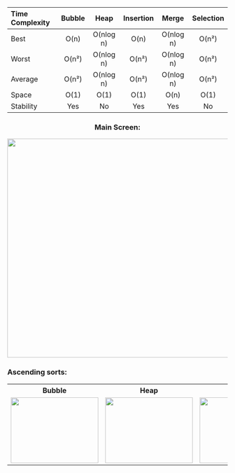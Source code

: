 | Time Complexity | Bubble |    Heap    | Insertion |   Merge   | Selection |
| :-------------- | :----: | :--------: | :-------: | :-------: | :-------: |
| Best            | O(n)   | O(nlog n)  | O(n)      | O(nlog n) | O(n²)     |
| Worst           | O(n²)  | O(nlog n)  | O(n²)     | O(nlog n) | O(n²)     |
| Average         | O(n²)  | O(nlog n)  | O(n²)     | O(nlog n) | O(n²)     |
| Space           | O(1)   | O(1)       | O(1)      | O(n)      | O(1)      |
| Stability       | Yes    | No         | Yes       | Yes       | No        |

<h3 align="center"> Main Screen: </h3>
<p align="center">
  <img src="https://user-images.githubusercontent.com/51852958/163251852-00ef1178-4f80-402b-8899-89ae9098462b.png" width="700" height="500"/> 
</p>

<h3> Ascending sorts: </h3>
<table>
  <tr>
    <th> Bubble </th>
    <th> Heap </th>
    <th> Insertion </th>
    <th> Merge </th>
    <th> Selection </th>
  </tr>
  <tr>
    <td> <img src="https://user-images.githubusercontent.com/51852958/163221797-f59d73ba-01c1-4e4d-9a35-9b881be77fae.gif" width="200" height="150"/> </td>
    <td> <img src="https://user-images.githubusercontent.com/51852958/163219225-72ca90ae-50b9-487b-932a-3720f1d33b64.gif" width="200" height="150"/> </td>
    <td> <img src="https://user-images.githubusercontent.com/51852958/163247161-4428beab-e9cd-475b-bb56-e096297e3af1.gif" width="200" height="150"/> </td>
    <td> <img src="https://user-images.githubusercontent.com/51852958/163247539-6d35dc7f-94ea-4b0f-8ee9-c232d0ad655b.gif" width="200" height="150"/> </td>
    <td> <img src="https://user-images.githubusercontent.com/51852958/163247905-f848ac96-6931-41ad-a412-ecadd691c8cc.gif" width="200" height="150"/> </td>
  </tr>
</table>
